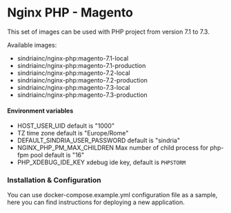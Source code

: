 # Nginx PHP - Magento

This set of images can be used with PHP project from version 7.1 to 7.3.

Available images:

- sindriainc/nginx-php:magento-7.1-local
- sindriainc/nginx-php:magento-7.1-production
- sindriainc/nginx-php:magento-7.2-local
- sindriainc/nginx-php:magento-7.2-production
- sindriainc/nginx-php:magento-7.3-local
- sindriainc/nginx-php:magento-7.3-production

#### Environment variables

- HOST_USER_UID default is "1000"
- TZ time zone default is "Europe/Rome"
- DEFAULT_SINDRIA_USER_PASSWORD default is "sindria"
- NGINX_PHP_PM_MAX_CHILDREN Max number of child process for php-fpm pool default is "16" 
- PHP_XDEBUG_IDE_KEY xdebug ide key, default is `PHPSTORM`

### Installation & Configuration

You can use docker-compose.example.yml configuration file as a sample, here you can find instructions
for deploying a new application.
